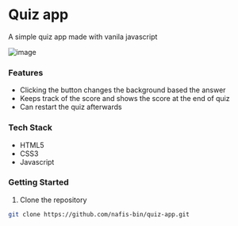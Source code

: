 # Quiz app
A simple quiz app made with vanila javascript

![image](https://github.com/user-attachments/assets/b62a5bdf-ebb9-4a39-873f-777bc0446ac7)

### Features
- Clicking the button changes the background based the answer
- Keeps track of the score and shows the score at the end of quiz
- Can restart the quiz afterwards

### Tech Stack
- HTML5
- CSS3
- Javascript

### Getting Started
1. Clone the repository
```bash
git clone https://github.com/nafis-bin/quiz-app.git
```
